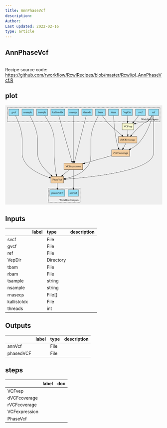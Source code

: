```yaml
---
title: AnnPhaseVcf
description: 
Author: 
Last updated: 2022-02-16
type: article
---
```

## AnnPhaseVcf
<br>Recipe source code: <https://github.com/rworkflow/RcwlRecipes/blob/master/Rcwl/pl_AnnPhaseVcf.R>
## plot
![## AnnPhaseVcf](/plots/AnnPhaseVcf.svg)
## Inputs
|            |label |type      |description  |
|:-----------|:-----|:---------|:------------|
|svcf        |      |File      |  |
|gvcf        |      |File      |  |
|ref         |      |File      |  |
|VepDir      |      |Directory |  |
|tbam        |      |File      |  |
|rbam        |      |File      |  |
|tsample     |      |string    |  |
|nsample     |      |string    |  |
|rnaseqs     |      |File[]    |  |
|kallistoIdx |      |File      |  |
|threads     |      |int       |  |
## Outputs
|          |label        |type |description  |
|:---------|:------------|:----|:------------|
|annVcf    |  |File |  |
|phasedVCF |  |File |  |
## steps
|              |label        |doc          |
|:-------------|:------------|:------------|
|VCFvep        |  |  |
|dVCFcoverage  |  |  |
|rVCFcoverage  |  |  |
|VCFexpression |  |  |
|PhaseVcf      |  |  |
